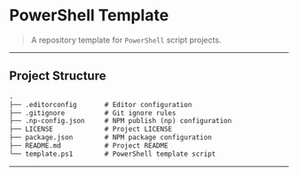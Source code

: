# PowerShell Template

> A repository template for `PowerShell` script projects.
<!--
---

## Links & Resources

* [`commitlint`](https://github.com/conventional-changelog/commitlint) Lint commit messages.
  * [`commitlint-config-gitmoji`](https://github.com/arvinxx/commitlint-config-gitmoji) Commitlint config enforcing gitmoji rules.
  * [Rules](https://github.com/conventional-changelog/commitlint/blob/master/docs/reference-rules.md)
* [`husky`](https://github.com/typicode/husky) Git hooks made easy.
* [`np`](https://github.com/sindresorhus/np) A better npm publish.
-->
---

## Project Structure

```md
.
├── .editorconfig       # Editor configuration
├── .gitignore          # Git ignore rules
├── .np-config.json     # NPM publish (np) configuration
├── LICENSE             # Project LICENSE
├── package.json        # NPM package configuration
├── README.md           # Project README
└── template.ps1        # PowerShell template script
```

---
